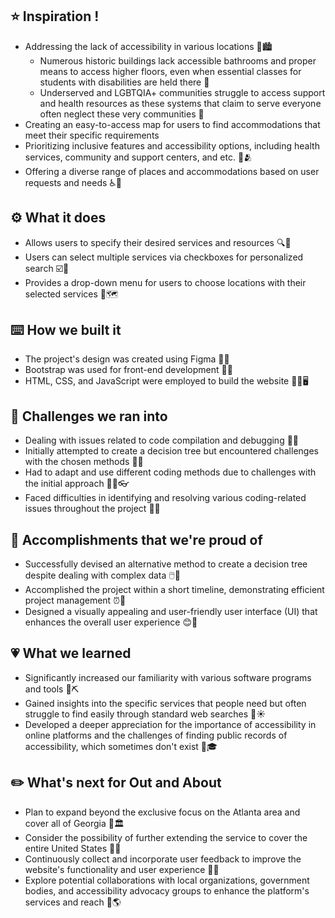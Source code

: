 ## ⭐ Inspiration !
* Addressing the lack of accessibility in various locations 💼🏙️
  - Numerous historic buildings lack accessible bathrooms and proper means to access higher floors, even when essential classes for students with disabilities are held there 🙁
  - Underserved and LGBTQIA+ communities struggle to access support and health resources as these systems that claim to serve everyone often neglect these very communities 🫥
* Creating an easy-to-access map for users to find accommodations that meet their specific requirements
* Prioritizing inclusive features and accessibility options, including health services, community and support centers, and etc. 🏥🫂
* Offering a diverse range of places and accommodations based on user requests and needs ♿🩼

## ⚙️ What it does
* Allows users to specify their desired services and resources 🔍🧐
* Users can select multiple services via checkboxes for personalized search ☑️🧑
* Provides a drop-down menu for users to choose locations with their selected services 📌🗺️
  
## ⌨️ How we built it
* The project's design was created using Figma 🤩✨
* Bootstrap was used for front-end development 🥾📏
* HTML, CSS, and JavaScript were employed to build the website 🧑‍💻🖥️

## 🤔 Challenges we ran into
* Dealing with issues related to code compilation and debugging 🐞🐛
* Initially attempted to create a decision tree but encountered challenges with the chosen methods 🌳🍃
* Had to adapt and use different coding methods due to challenges with the initial approach 🙋‍♂️👓
* Faced difficulties in identifying and resolving various coding-related issues throughout the project 🧩📓

## 🥇 Accomplishments that we're proud of
* Successfully devised an alternative method to create a decision tree despite dealing with complex data 🖱️💾
* Accomplished the project within a short timeline, demonstrating efficient project management ⏰📆
* Designed a visually appealing and user-friendly user interface (UI) that enhances the overall user experience 😊📄

## 💗 What we learned
* Significantly increased our familiarity with various software programs and tools 🔨⛏️
* Gained insights into the specific services that people need but often struggle to find easily through standard web searches 🌃☀️
* Developed a deeper appreciation for the importance of accessibility in online platforms and the challenges of finding public records of accessibility, which sometimes don't exist 🏫🎓

## ✏️ What's next for Out and About
* Plan to expand beyond the exclusive focus on the Atlanta area and cover all of Georgia 🍑🏛️
* Consider the possibility of further extending the service to cover the entire United States 🗿🗽
* Continuously collect and incorporate user feedback to improve the website's functionality and user experience 👥😸
* Explore potential collaborations with local organizations, government bodies, and accessibility advocacy groups to enhance the platform's services and reach 👤🌎
